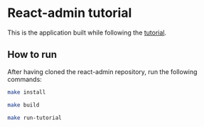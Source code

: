 # React-admin tutorial

This is the application built while following the [tutorial](https://marmelab.com/react-admin/Tutorial.html).

## How to run

After having cloned the react-admin repository, run the following commands:

```sh
make install

make build

make run-tutorial
```
